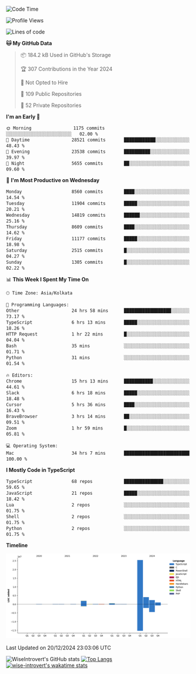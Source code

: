 <!--START_SECTION:waka-->
![Code Time](http://img.shields.io/badge/Code%20Time-2%2C000%20hrs%2046%20mins-blue)

![Profile Views](http://img.shields.io/badge/Profile%20Views-0-blue)

![Lines of code](https://img.shields.io/badge/From%20Hello%20World%20I%27ve%20Written-35.8%20million%20lines%20of%20code-blue)

**🐱 My GitHub Data** 

> 📦 184.2 kB Used in GitHub's Storage 
 > 
> 🏆 307 Contributions in the Year 2024
 > 
> 🚫 Not Opted to Hire
 > 
> 📜 109 Public Repositories 
 > 
> 🔑 52 Private Repositories 
 > 
**I'm an Early 🐤** 

```text
🌞 Morning                1175 commits        ░░░░░░░░░░░░░░░░░░░░░░░░░   02.00 % 
🌆 Daytime                28521 commits       ████████████░░░░░░░░░░░░░   48.43 % 
🌃 Evening                23538 commits       ██████████░░░░░░░░░░░░░░░   39.97 % 
🌙 Night                  5655 commits        ██░░░░░░░░░░░░░░░░░░░░░░░   09.60 % 
```
📅 **I'm Most Productive on Wednesday** 

```text
Monday                   8560 commits        ████░░░░░░░░░░░░░░░░░░░░░   14.54 % 
Tuesday                  11904 commits       █████░░░░░░░░░░░░░░░░░░░░   20.21 % 
Wednesday                14819 commits       ██████░░░░░░░░░░░░░░░░░░░   25.16 % 
Thursday                 8609 commits        ████░░░░░░░░░░░░░░░░░░░░░   14.62 % 
Friday                   11177 commits       █████░░░░░░░░░░░░░░░░░░░░   18.98 % 
Saturday                 2515 commits        █░░░░░░░░░░░░░░░░░░░░░░░░   04.27 % 
Sunday                   1305 commits        █░░░░░░░░░░░░░░░░░░░░░░░░   02.22 % 
```


📊 **This Week I Spent My Time On** 

```text
🕑︎ Time Zone: Asia/Kolkata

💬 Programming Languages: 
Other                    24 hrs 58 mins      ██████████████████░░░░░░░   73.17 % 
TypeScript               6 hrs 13 mins       █████░░░░░░░░░░░░░░░░░░░░   18.26 % 
HTTP Request             1 hr 22 mins        █░░░░░░░░░░░░░░░░░░░░░░░░   04.04 % 
Bash                     35 mins             ░░░░░░░░░░░░░░░░░░░░░░░░░   01.71 % 
Python                   31 mins             ░░░░░░░░░░░░░░░░░░░░░░░░░   01.54 % 

🔥 Editors: 
Chrome                   15 hrs 13 mins      ███████████░░░░░░░░░░░░░░   44.61 % 
Slack                    6 hrs 18 mins       █████░░░░░░░░░░░░░░░░░░░░   18.48 % 
Cursor                   5 hrs 36 mins       ████░░░░░░░░░░░░░░░░░░░░░   16.43 % 
BraveBrowser             3 hrs 14 mins       ██░░░░░░░░░░░░░░░░░░░░░░░   09.51 % 
Zoom                     1 hr 59 mins        █░░░░░░░░░░░░░░░░░░░░░░░░   05.81 % 

💻 Operating System: 
Mac                      34 hrs 7 mins       █████████████████████████   100.00 % 
```

**I Mostly Code in TypeScript** 

```text
TypeScript               68 repos            ███████████████░░░░░░░░░░   59.65 % 
JavaScript               21 repos            █████░░░░░░░░░░░░░░░░░░░░   18.42 % 
Lua                      2 repos             ░░░░░░░░░░░░░░░░░░░░░░░░░   01.75 % 
Shell                    2 repos             ░░░░░░░░░░░░░░░░░░░░░░░░░   01.75 % 
Python                   2 repos             ░░░░░░░░░░░░░░░░░░░░░░░░░   01.75 % 
```



**Timeline**

![Lines of Code chart](https://raw.githubusercontent.com/wise-introvert/wise-introvert/master/assets/bar_graph.png)


 Last Updated on 20/12/2024 23:03:06 UTC
<!--END_SECTION:waka-->

![WiseIntrovert's GitHub stats](https://github-readme-stats.vercel.app/api?username=wise-introvert&count_private=true&show_icons=true)
[![Top Langs](https://github-readme-stats.vercel.app/api/top-langs/?username=wise-introvert&langs_count=10)](https://github.com/anuraghazra/github-readme-stats)
[![wise-introvert's wakatime stats](https://github-readme-stats.vercel.app/api/wakatime?username=wiseintrovert)](https://github.com/anuraghazra/github-readme-stats)
